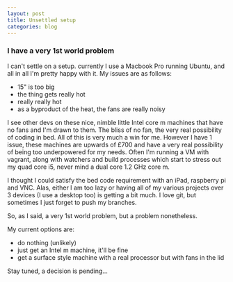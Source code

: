 ```yaml
---
layout: post
title: Unsettled setup
categories: blog
---
```


### I have a very 1st world problem
I can't settle on a setup. currently I use a Macbook Pro running Ubuntu, and all in all I'm pretty happy with it. My issues are as follows:

- 15" is too big
- the thing gets really hot
- really really hot
- as a byproduct of the heat, the fans are really noisy

I see other devs on these nice, nimble little Intel core m machines that have no fans and I'm drawn to them. The bliss of no fan, the very real possibility of coding in bed. All of this is very much a win for me. However I have 1 issue, these machines are upwards of £700 and have a very real possibility of being too underpowered for my needs. Often I'm running a VM with vagrant, along with watchers and build processes which start to stress out my quad core i5, never mind a dual core 1.2 GHz core m. 

I thought I could satisfy the bed code requirement with an iPad, raspberry pi and VNC. Alas, either I am too lazy or having all of my various projects over 3 devices (I use a desktop too) is getting a bit much. I love git, but sometimes I just forget to push my branches. 

So, as I said, a very 1st world problem, but a problem nonetheless. 

My current options are:

- do nothing (unlikely)
- just get an Intel m machine, it'll be fine
- get a surface style machine with a real processor but with fans in the lid

Stay tuned, a decision is pending...
